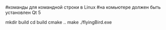 #команды для командной строки в Linux
#на комьютере должен быть установлен Qt 5

mkdir build
cd build
cmake ..
make
./flyingBird.exe
